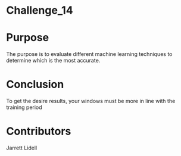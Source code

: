 # Challenge_14

# Purpose
The purpose is to evaluate different machine learning techniques to determine which is the most accurate.

# Conclusion
To get the desire results, your windows must be more in line with the training period

# Contributors

Jarrett Lidell